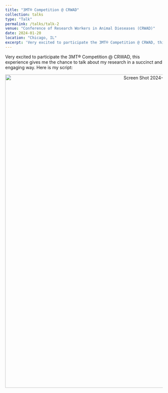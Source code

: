 ```yaml
---
title: "3MT® Competition @ CRWAD"
collection: talks
type: "Talk"
permalink: /talks/talk-2
venue: "Conference of Research Workers in Animal Dieseases (CRWAD)"
date: 2024-01-20
location: "Chicago, IL"
excerpt: 'Very excited to participate the 3MT® Competition @ CRWAD, this experience gives me the chance to talk about my research in a succinct and engaging way '
---
```


Very excited to participate the 3MT® Competition @ CRWAD, this experience gives me the chance to talk about my research in a succinct and engaging way. Here is my script:
<p align="center">
<img width="1000" alt="Screen Shot 2024-02-21 at 9 41 08 AM" src="https://github.com/jingliu92/jingliu.github.io/assets/100873921/f24a4bef-b0a8-48cd-8710-fc445ba491dd">
</p>
